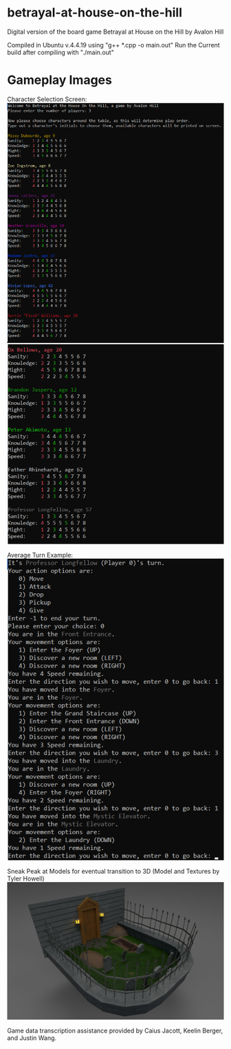 # betrayal-at-house-on-the-hill
Digital version of the board game Betrayal at House on the Hill by Avalon Hill

Compiled in Ubuntu v.4.4.19 using "g++ \*.cpp -o main.out"
Run the Current build after compiling with "./main.out"

# Gameplay Images
Character Selection Screen:
![Character Selection 1](/images/characterSelect1.png)
![Character Selection 2](/images/characterSelect2.png)

Average Turn Example:
![Turn](/images/turnText.png)

Sneak Peak at Models for eventual transition to 3D (Model and Textures by Tyler Howell)
![Betrayal 3D](/images/betrayal3d.jpg)

Game data transcription assistance provided by Caius Jacott, Keelin Berger, and Justin Wang.
